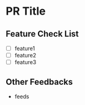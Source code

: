 # PR Title

## Feature Check List

- [ ] feature1
- [ ] feature2
- [ ] feature3

## Other Feedbacks

- feeds
